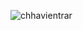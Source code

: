 <p><img align="center" src="https://github-readme-streak-stats.herokuapp.com/?user=chhavientrar&" alt="chhavientrar" /></p>
